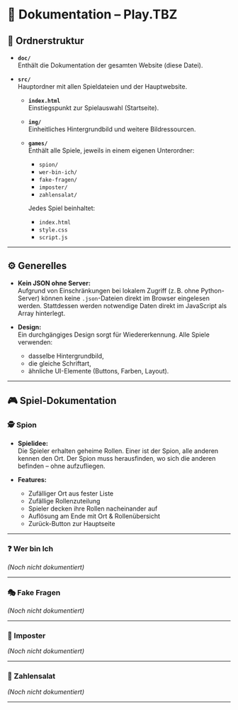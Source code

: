 # 📄 Dokumentation – **Play.TBZ**

## 📁 Ordnerstruktur

- **`doc/`**  
  Enthält die Dokumentation der gesamten Website (diese Datei).

- **`src/`**  
  Hauptordner mit allen Spieldateien und der Hauptwebsite.
  
  - **`index.html`**  
    Einstiegspunkt zur Spielauswahl (Startseite).
  
  - **`img/`**  
    Einheitliches Hintergrundbild und weitere Bildressourcen.

  - **`games/`**  
    Enthält alle Spiele, jeweils in einem eigenen Unterordner:
    - `spion/`
    - `wer-bin-ich/`
    - `fake-fragen/`
    - `imposter/`
    - `zahlensalat/`
    
    Jedes Spiel beinhaltet:
    - `index.html`
    - `style.css`
    - `script.js`

---

## ⚙️ Generelles

- **Kein JSON ohne Server:**  
  Aufgrund von Einschränkungen bei lokalem Zugriff (z. B. ohne Python-Server) können keine `.json`-Dateien direkt im Browser eingelesen werden. Stattdessen werden notwendige Daten direkt im JavaScript als Array hinterlegt.

- **Design:**  
  Ein durchgängiges Design sorgt für Wiedererkennung. Alle Spiele verwenden:
  - dasselbe Hintergrundbild,
  - die gleiche Schriftart,
  - ähnliche UI-Elemente (Buttons, Farben, Layout).

---

## 🎮 Spiel-Dokumentation

### 🕵️ Spion

- **Spielidee:**  
  Die Spieler erhalten geheime Rollen. Einer ist der Spion, alle anderen kennen den Ort. Der Spion muss herausfinden, wo sich die anderen befinden – ohne aufzufliegen.

- **Features:**
  - Zufälliger Ort aus fester Liste
  - Zufällige Rollenzuteilung
  - Spieler decken ihre Rollen nacheinander auf
  - Auflösung am Ende mit Ort & Rollenübersicht
  - Zurück-Button zur Hauptseite

---

### ❓ Wer bin Ich

*(Noch nicht dokumentiert)*

---

### 🎭 Fake Fragen

*(Noch nicht dokumentiert)*

---

### 👾 Imposter

*(Noch nicht dokumentiert)*

---

### 🔢 Zahlensalat

*(Noch nicht dokumentiert)*

---

